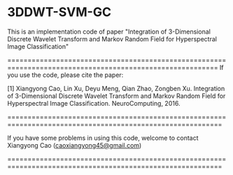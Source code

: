 # 3DDWT-SVM-GC
This is an implementation code of paper "Integration of 3-Dimensional Discrete Wavelet Transform and 
Markov Random Field for Hyperspectral Image Classification"

==========================================================================================================
If you use the code, please cite the paper:

[1] Xiangyong Cao, Lin Xu, Deyu Meng, Qian Zhao, Zongben Xu. Integration of 3-Dimensional Discrete Wavelet 
Transform and Markov Random Field for Hyperspectral Image Classification. NeuroComputing, 2016.

===========================================================================================================

If you have some problems in using this code, welcome to contact Xiangyong Cao (caoxiangyong45@gmail.com)

===========================================================================================================
